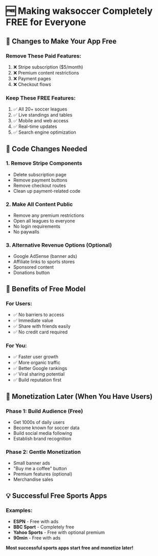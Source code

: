 # 🆓 Making waksoccer Completely FREE for Everyone

## 🎯 Changes to Make Your App Free

### Remove These Paid Features:
1. ❌ Stripe subscription ($5/month)
2. ❌ Premium content restrictions
3. ❌ Payment pages
4. ❌ Checkout flows

### Keep These FREE Features:
1. ✅ All 20+ soccer leagues
2. ✅ Live standings and tables
3. ✅ Mobile and web access
4. ✅ Real-time updates
5. ✅ Search engine optimization

## 🔧 Code Changes Needed

### 1. Remove Stripe Components
- Delete subscription page
- Remove payment buttons
- Remove checkout routes
- Clean up payment-related code

### 2. Make All Content Public
- Remove any premium restrictions
- Open all leagues to everyone
- No login requirements
- No paywalls

### 3. Alternative Revenue Options (Optional)
- Google AdSense (banner ads)
- Affiliate links to sports stores
- Sponsored content
- Donations button

## 🌟 Benefits of Free Model

### For Users:
- ✅ No barriers to access
- ✅ Immediate value
- ✅ Share with friends easily
- ✅ No credit card required

### For You:
- ✅ Faster user growth
- ✅ More organic traffic
- ✅ Better Google rankings
- ✅ Viral sharing potential
- ✅ Build reputation first

## 🚀 Monetization Later (When You Have Users)

### Phase 1: Build Audience (Free)
- Get 1000s of daily users
- Become known for soccer data
- Build social media following
- Establish brand recognition

### Phase 2: Gentle Monetization
- Small banner ads
- "Buy me a coffee" button
- Premium features (optional)
- Merchandise sales

## 💡 Successful Free Sports Apps

### Examples:
- **ESPN** - Free with ads
- **BBC Sport** - Completely free
- **Yahoo Sports** - Free with optional premium
- **90min** - Free with ads

**Most successful sports apps start free and monetize later!**